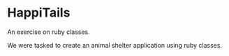 HappiTails
==========

An exercise on ruby classes. 

We were tasked to create an animal shelter application using ruby classes.
